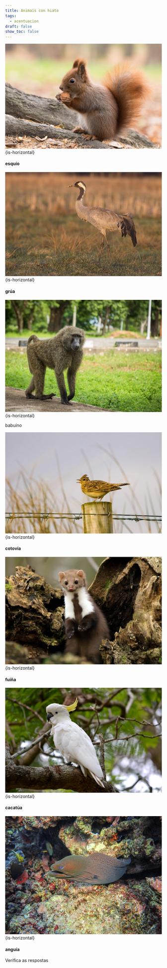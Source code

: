 ```yaml
---
title: Animais con hiato
tags:
  - acentuacion
draft: false
show_toc: false
---
```

![](/img/esquio_hiato.jpg){is-horizontal}

#### esqu<e-answer>ío</e-answer>

![](/img/grua_hiato.jpg){is-horizontal}

#### gr<e-answer>úa</e-answer>

![](/img/babuino_hiato.jpg){is-horizontal}

bab<e-answer>uí</e-answer>no

![](/img/cotovia_hiato.jpg){is-horizontal}

#### cotov<e-answer>ía</e-answer>

![](/img/fuiña_hiato.jpg){is-horizontal}

#### f<e-answer>uí</e-answer>ña

![](/img/cacatua_hiato.jpg){is-horizontal}

#### cacat<e-answer>úa</e-answer>

![](/img/anguia_hiato.jpg){is-horizontal}

#### angu<e-answer>ía</e-answer>

<e-validate>Verifica as respostas</e-validate>